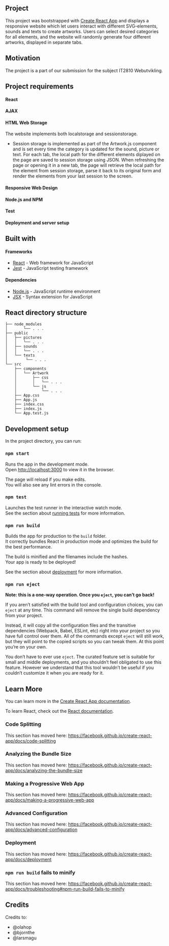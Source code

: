 ## Project

This project was bootstrapped with [Create React App](https://github.com/facebook/create-react-app) and displays a responsive website 
which let users interact with different SVG-elements, sounds and texts to create artworks. Users can select desired categories for all 
elements, and the website will randomly generate four different artworks, displayed in separate tabs.

## Motivation
The project is a part of our submission for the subject IT2810 Webutvikling.

## Project requirements
#### React
#### AJAX
#### HTML Web Storage
The website implements both localstorage and sessionstorage.

* Session storage is implemented as part of the Artwork.js component and is set every time the category is updated for the sound, picture or text. For each tab, the local path for the different elements diplayed on the page are saved to session storage using JSON. When refreshing the page or opening it in a new tab, the page will retrieve the local path for the element from session storage, parse it back to its original form and render the elements from your last session to the screen.

#### Responsive Web Design
#### Node.js and NPM
#### Test
#### Deployment and server setup

## Built with 

#### Frameworks
<ul>
<li><a href="https://github.com/facebook/create-react-app">React</a> - Web framework for JavaScript</li>
<li><a href="https://jestjs.io">Jest</a> - JavaScript testing framework</li>
</ul>

#### Dependencies 
<ul>
<li><a href="https://nodejs.dev/">Node.js</a> - JavaScript runtime environment</li>
<li><a href="https://reactjs.org/docs/introducing-jsx.html">JSX</a> - Syntax extension for JavaScript</li>
</ul>

## React directory structure
```
├── node_modules
│       └── . . .
├── public
│   ├── pictures
│   │   └── . . .
│   ├── sounds
│   │   └── . . .
│   └── texts
│        └── . . .
└── src
    ├── components
    │   └── Artwork
    │       ├── css
    │       │   └── . . .
    │       └── js
    │           └── . . .
    ├── App.css
    ├── App.js
    ├── index.css
    ├── index.js
    └── App.test.js
```

## Development setup

In the project directory, you can run:

### `npm start`

Runs the app in the development mode.<br>
Open [http://localhost:3000](http://localhost:3000) to view it in the browser.

The page will reload if you make edits.<br>
You will also see any lint errors in the console.

### `npm test`

Launches the test runner in the interactive watch mode.<br>
See the section about [running tests](https://facebook.github.io/create-react-app/docs/running-tests) for more information.

### `npm run build`

Builds the app for production to the `build` folder.<br>
It correctly bundles React in production mode and optimizes the build for the best performance.

The build is minified and the filenames include the hashes.<br>
Your app is ready to be deployed!

See the section about [deployment](https://facebook.github.io/create-react-app/docs/deployment) for more information.

### `npm run eject`

**Note: this is a one-way operation. Once you `eject`, you can’t go back!**

If you aren’t satisfied with the build tool and configuration choices, you can `eject` at any time. This command will remove the single build dependency from your project.

Instead, it will copy all the configuration files and the transitive dependencies (Webpack, Babel, ESLint, etc) right into your project so you have full control over them. All of the commands except `eject` will still work, but they will point to the copied scripts so you can tweak them. At this point you’re on your own.

You don’t have to ever use `eject`. The curated feature set is suitable for small and middle deployments, and you shouldn’t feel obligated to use this feature. However we understand that this tool wouldn’t be useful if you couldn’t customize it when you are ready for it.

## Learn More

You can learn more in the [Create React App documentation](https://facebook.github.io/create-react-app/docs/getting-started).

To learn React, check out the [React documentation](https://reactjs.org/).

### Code Splitting

This section has moved here: https://facebook.github.io/create-react-app/docs/code-splitting

### Analyzing the Bundle Size

This section has moved here: https://facebook.github.io/create-react-app/docs/analyzing-the-bundle-size

### Making a Progressive Web App

This section has moved here: https://facebook.github.io/create-react-app/docs/making-a-progressive-web-app

### Advanced Configuration

This section has moved here: https://facebook.github.io/create-react-app/docs/advanced-configuration

### Deployment

This section has moved here: https://facebook.github.io/create-react-app/docs/deployment

### `npm run build` fails to minify

This section has moved here: https://facebook.github.io/create-react-app/docs/troubleshooting#npm-run-build-fails-to-minify

## Credits

Credits to:
* @olahop
* @bjornthe
* @larsmagu
